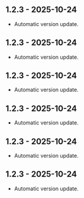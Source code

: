 
## 1.2.3 - 2025-10-24

- Automatic version update.

## 1.2.3 - 2025-10-24

- Automatic version update.

## 1.2.3 - 2025-10-24

- Automatic version update.

## 1.2.3 - 2025-10-24

- Automatic version update.

## 1.2.3 - 2025-10-24

- Automatic version update.

## 1.2.3 - 2025-10-24

- Automatic version update.
